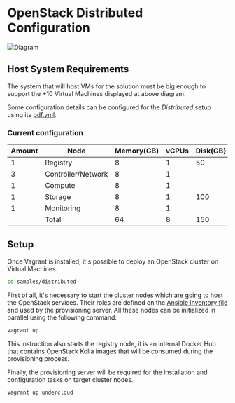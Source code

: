 # OpenStack Distributed Configuration

![Diagram](../../doc/img/diagram_distributed.png)

## Host System Requirements

The system that will host VMs for the solution must be big enough to
support the +10 Virtual Machines displayed at above diagram.

Some configuration details can be configured for the *Distributed*
setup using its [pdf.yml](pdf.yml).

### Current configuration

| Amount | Node               | Memory(GB) | vCPUs | Disk(GB) |
|--------|--------------------|------------|-------|----------|
| 1      | Registry           | 8          | 1     | 50       |
| 3      | Controller/Network | 8          | 1     |          |
| 1      | Compute            | 8          | 1     |          |
| 1      | Storage            | 8          | 1     | 100      |
| 1      | Monitoring         | 8          | 1     |          |
|        | Total              | 64         | 8     | 150      |

## Setup

Once Vagrant is installed, it's possible to deploy an OpenStack
cluster on Virtual Machines.

```bash
cd samples/distributed
```

First of all, it's necessary to start the cluster nodes which are
going to host the OpenStack services. Their roles are defined on the
[Ansible inventory file](hosts.ini) and used by the provisioning
server. All these nodes can be initialized in parallel using the
following command:

```bash
vagrant up
```

This instruction also starts the registry node, it is an internal
Docker Hub that contains OpenStack Kolla images that will be consumed
during the provisioning process.

Finally, the provisioning server will be required for the installation
and configuration tasks on target cluster nodes.

```bash
vagrant up undercloud
```
